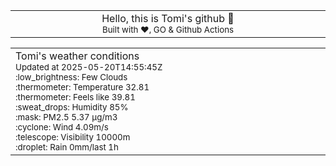 
<div align="center">
<table>
<tbody>
<td align="center">
<img width="2000" height="0"><br>
Hello, this is Tomi's github 👋<br>
<sup>Built with ❤️, GO & Github Actions</sup><br>
<img width="2000" height="0">
</td>
</tbody>
</table>
</div>
<table>
<tbody>
<td align="left">
<img width="2000" height="0"><br>
Tomi's weather conditions<br>
<sup>Updated at 2025-05-20T14:55:45Z</sup><br>
<sup>:low_brightness: Few Clouds</sup><br>
<sup>:thermometer: Temperature 32.81 </sup><br>
<sup>:thermometer: Feels like 39.81</sup><br>
<sup>:sweat_drops: Humidity 85%</sup><br>
<sup>:mask: PM2.5 5.37 μg/m3</sup><br>
<sup>:cyclone: Wind 4.09m/s </sup><br>
<sup>:telescope: Visibility 10000m </sup><br>
<sup>:droplet: Rain 0mm/last 1h </sup><br>
<img width="2000" height="0">
</td>
<td align="left">
<img width="2000" height="0"><br>
<br>
<img width="2000" height="0">
</td>
</tbody>
</table>
</div>
    